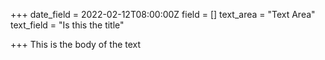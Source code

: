 +++
date_field = 2022-02-12T08:00:00Z
field = []
text_area = "Text Area"
text_field = "Is this the title"

+++
This is the body of the text